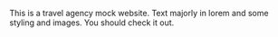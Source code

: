This is a travel agency mock website. Text majorly in lorem and some styling and images. You should check it out.
